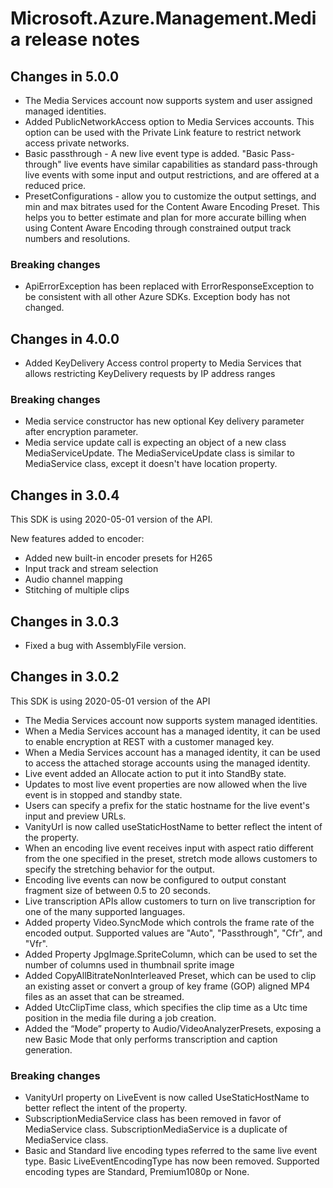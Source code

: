 # Microsoft.Azure.Management.Media release notes

## Changes in 5.0.0

- The Media Services account now supports system and user assigned managed identities.
- Added PublicNetworkAccess option to Media Services accounts. This option can be used with the Private Link feature to restrict network access private networks.
- Basic passthrough - A new live event type is added. "Basic Pass-through" live events have similar capabilities as standard pass-through live events with some input and output restrictions, and are offered at a reduced price.
- PresetConfigurations - allow you to customize the output settings, and min and max bitrates used for the Content Aware Encoding Preset. This helps you to better estimate and plan for more accurate billing when using Content Aware Encoding through constrained output track numbers and resolutions.

### Breaking changes

- ApiErrorException has been replaced with ErrorResponseException to be consistent with all other Azure SDKs. Exception body has not changed.

## Changes in 4.0.0

- Added KeyDelivery Access control property to Media Services that allows restricting KeyDelivery requests by IP address ranges

### Breaking changes

- Media service constructor has new optional Key delivery parameter after encryption parameter.
- Media service update call is expecting an object of a new class MediaServiceUpdate. The MediaServiceUpdate class is similar to MediaService class, except it doesn't have location property.

## Changes in 3.0.4

This SDK is using 2020-05-01 version of the API.

New features added to encoder:

- Added new built-in encoder presets for H265
- Input track and stream selection
- Audio channel mapping
- Stitching of multiple clips

## Changes in 3.0.3

- Fixed a bug with AssemblyFile version.

## Changes in 3.0.2

This SDK is using 2020-05-01 version of the API

- The Media Services account now supports system managed identities.
- When a Media Services account has a managed identity, it can be used to enable encryption at REST with a customer managed key.
- When a Media Services account has a managed identity, it can be used to access the attached storage accounts using the managed identity.
- Live event added an Allocate action to put it into StandBy state.
- Updates to most live event properties are now allowed when the live event is in stopped and standby state.
- Users can specify a prefix for the static hostname for the live event's input and preview URLs.
- VanityUrl is now called useStaticHostName to better reflect the intent of the property.
- When an encoding live event receives input with aspect ratio different from the one specified in the preset, stretch mode allows customers to specify the stretching behavior for the output.
- Encoding live events can now be configured to output constant fragment size of between 0.5 to 20 seconds.
- Live transcription APIs allow customers to turn on live transcription for one of the many supported languages.
- Added property Video.SyncMode which controls the frame rate of the encoded output. Supported values are "Auto", "Passthrough", "Cfr", and "Vfr".
- Added Property JpgImage.SpriteColumn, which can be used to set the number of columns used in thumbnail sprite image
- Added CopyAllBitrateNonInterleaved Preset, which can be used to clip an existing asset or convert a group of key frame (GOP) aligned MP4 files as an asset that can be streamed.
- Added UtcClipTime class, which specifies the clip time as a Utc time position in the media file during a job creation.
- Added the “Mode” property to Audio/VideoAnalyzerPresets, exposing a new Basic Mode that only performs transcription and caption generation.

### Breaking changes

- VanityUrl property on LiveEvent is now called UseStaticHostName to better reflect the intent of the property.
- SubscriptionMediaService class has been removed in favor of MediaService class. SubscriptionMediaService is a duplicate of MediaService class.
- Basic and Standard live encoding types referred to the same live event type. Basic LiveEventEncodingType has now been removed. Supported encoding types are Standard, Premium1080p or None.
